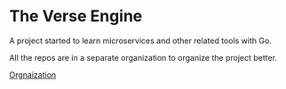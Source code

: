 # The Verse Engine

A project started to learn microservices and other related tools with Go.

All the repos are in a separate organization to organize the project better.

[Orgnaization](https://github.com/The-Verse-Engine)
